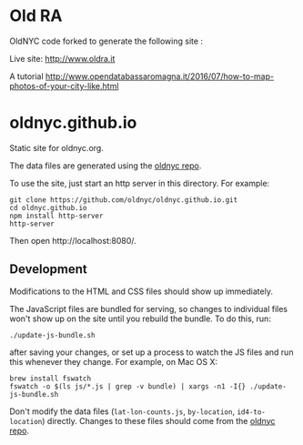 Old RA
======
OldNYC code forked to generate the following site :

Live site: http://www.oldra.it

A tutorial http://www.opendatabassaromagna.it/2016/07/how-to-map-photos-of-your-city-like.html


# oldnyc.github.io

Static site for oldnyc.org.

The data files are generated using the [oldnyc repo][1].

To use the site, just start an http server in this directory. For example:

    git clone https://github.com/oldnyc/oldnyc.github.io.git
    cd oldnyc.github.io
    npm install http-server
    http-server

Then open http://localhost:8080/.


## Development

Modifications to the HTML and CSS files should show up immediately.

The JavaScript files are bundled for serving, so changes to individual files
won't show up on the site until you rebuild the bundle. To do this, run:

    ./update-js-bundle.sh

after saving your changes, or set up a process to watch the JS files and run
this whenever they change. For example, on Mac OS X:

    brew install fswatch
    fswatch -o $(ls js/*.js | grep -v bundle) | xargs -n1 -I{} ./update-js-bundle.sh

Don't modify the data files (`lat-lon-counts.js`, `by-location`,
`id4-to-location`) directly. Changes to these files should come from the
[oldnyc repo][1].


[1]: https://www.github.com/danvk/oldnyc
